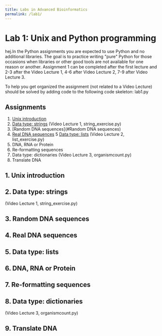 ```yaml
---
title: Labs in Advanced Bioinformatics
permalink: /lab1/
---
```




# ​​Lab 1: Unix and Python programming
hej.In the Python assignments you are expected to use Python and no additional libraries. The goal is to practice writing "pure" Python for those occasions when libraries or other good tools are not available for one reason or another. Assignment 1 can be completed after the first lecture and 2-3 after the Video Lecture 1, 4-6 after Video Lecture 2, 7-9 after Video Lecture 3.

To help you get organized the assignment (not related to a Video Lecture)​ should be solved by adding code to the following code skeleton: lab1.py​

## Assignments

1. [Unix introduction](#unix-introduction)
2. [Data type: strings​](#data-type:-strings) (Video Lecture 1, string_exercise.py)
3. [Random DNA sequences](#Random DNA sequences)
4. [Real DNA sequences​](#real-dna-sequences​)
5  [Data type: lists](#data-type:-lists) (Video Lecture 2, list_exercise.py)
6. DNA, RNA or Protein
7. Re-formatting sequences​
8. Data type: dictionaries​ (Video Lecture 3, organismcount.py)
9. Translate DNA


## 1. Unix introduction


## 2. Data type: strings​ 
(Video Lecture 1, string_exercise.py)

## 3. Random DNA sequences ​​

## 4. Real DNA sequences​ ​ 

## 5. Data type: lists


## 6. DNA, RNA or Protein

## 7. Re-formatting sequences​

## 8. Data type: dictionaries​
(Video Lecture 3, organismcount.py)

## 9. Translate DNA


